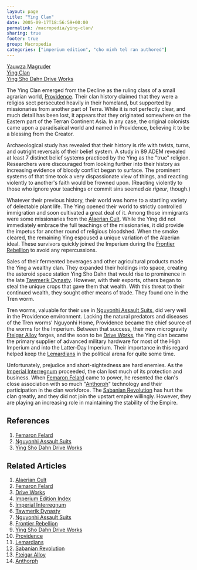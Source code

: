 ```yaml
---
layout: page
title: "Ying Clan"
date: 2005-09-17T18:56:59+00:00
permalink: /macropedia/ying-clan/
sharing: true
footer: true
group: Macropedia
categories: ["imperium edition", "cho minh tel ran authored"]
---
```


<div class='row'>
	<div class='col-md-4'><a href='/macropedia/yauwza-magruder'>Yauwza Magruder</a></div>
	<div class='col-md-4'><a href='/macropedia/ying-clan'>Ying Clan</a></div>
	<div class='col-md-4'><a href='/macropedia/ying-sho-dahn-drive-works'>Ying Sho Dahn Drive Works</a></div>
</div>


The Ying Clan emerged from the Decline as the ruling class of a small agrarian world, [Providence](/star-systems/providence). Their clan history claimed that they were a religios sect persecuted heavily in their homeland, but supported by missionaries from another part of Terra. While it is not perfectly clear, and much detail has been lost, it appears that they originated somewhere on the Eastern part of the Terran Continent Asia. In any case, the original colonists came upon a paradisaical world and named in Providence, believing it to be a blessing from the Creator.

Archaeological study has revealed that their history is rife with twists, turns, and outright reversals of their belief system. A study in 89 ADEM revealed at least 7 distinct belief systems practiced by the Ying as the "true" religion. Researchers were discouraged from looking further into their history as increasing evidence of bloody conflict began to surface. The prominent systems of that time took a very dispassionate view of things, and reacting violently to another's faith would be frowned upon. (Reacting violently to those who ignore your teachings or commit sins seemed _de rigeur_, though.)

Whatever their previous history, their world was home to a startling variety of delectable plant life. The Ying opened their world to strictly controlled immigration and soon cultivated a great deal of it. Among those immigrants were some missionaries from the [Alaerian Cult](/macropedia/alaerian-cult). While the Ying did not immediately embrace the full teachings of the missionaries, it did provide the impetus for another round of religious bloodshed. When the smoke cleared, the remaining Ying espoused a unique variation of the Alaerian ideal. These survivors quickly joined the Imperium during the [Frontier Rebellion](/macropedia/frontier-rebellion) to avoid any repercussions.

Sales of their fermented beverages and other agricultural products made the Ying a wealthy clan. They expanded their holdings into space, creating the asteroid space station Ying Sho Dahn that would rise to prominence in the late [Tawmerik Dynasty](/macropedia/tawmerik-dynasty). However, with their exports, others began to steal the unique crops that gave them that wealth. With this threat to their continued wealth, they sought other means of trade. They found one in the Tren worm. 

Tren worms, valuable for their use in [Nguyonhi Assault Suits](/macropedia/nguyonhi-assault-suits), did very well in the Providence environment. Lacking the natural predators and diseases of the Tren worms' Nguyonhi Home, Providence became the chief source of the worms for the Imperium. Between that success, their new microgravity [Fteigar Alloy](/macropedia/fteigar-alloys) forges, and the soon to be [ Drive Works](/macropedia/ying-sho-dahn-drive-works), the Ying clan became the primary supplier of advanced military hardware for most of the High Imperium and into the Latter-Day Imperium. Their importance in this regard helped keep the [Lemardians](/macropedia/lemardians) in the political arena for quite some time. 

Unfortunately, prejudice and short-sightedness are hard enemies. As the [Imperial Interregnum](/macropedia/imperial-interregnum) proceeded, the clan lost much of its protection and business. When [Femaron Felard](/macropedia/femaron-felard) came to power, he resented the clan's close association with so much "[Anthorph](/macropedia/anthorph)" technology and their participation in the clan workforce. The [Sabanian Revolution](/macropedia/sabanian-empire) has hurt the clan greatly, and they did not join the upstart empire willingly. However, they are playing an increasing role in maintaining the stability of the Empire.

## References

1. [Femaron Felard](/macropedia/femaron-felard)
1. [Nguyonhi Assault Suits](/macropedia/nguyonhi-assault-suits)
1. [Ying Sho Dahn Drive Works](/macropedia/ying-sho-dahn-drive-works)

## Related Articles

1. [Alaerian Cult](/macropedia/alaerian-cult)
2. [Femaron Felard](/macropedia/femaron-felard)
3. [ Drive Works](/macropedia/ying-sho-dahn-drive-works)
4. [Imperium Edition Index](/macropedia/imperium-edition-index)
5. [Imperial Interregnum](/macropedia/imperial-interregnum)
6. [Tawmerik Dynasty](/macropedia/tawmerik-dynasty)
7. [Nguyonhi Assault Suits](/macropedia/nguyonhi-assault-suits)
8. [Frontier Rebellion](/macropedia/frontier-rebellion)
9. [Ying Sho Dahn Drive Works](/macropedia/ying-sho-dahn-drive-works)
10. [Providence](/star-systems/providence)
11. [Lemardians](/macropedia/lemardians)
12. [Sabanian Revolution](/macropedia/sabanian-empire)
13. [Fteigar Alloy](/macropedia/fteigar-alloys)
14. [Anthorph](/macropedia/anthorph)



 
